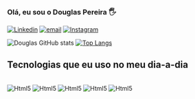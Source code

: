 
### Olá, eu sou o Douglas Pereira 🖐

[![Linkedin](https://img.shields.io/badge/LinkedIn-0077B5?style=for-the-badge&logo=linkedin&logoColor=white)](https://www.linkedin.com/in/douglas-pereira-6b799a10b/)
[![email](https://img.shields.io/badge/Gmail-D14836?style=for-the-badge&logo=gmail&logoColor=white)](https://github.com/Douglas2893/projeto-meu-portifolio/blob/main/README.md)
[![Instagram](https://img.shields.io/badge/Instagram-E4405F?style=for-the-badge&logo=instagram&logoColor=white)](https://www.instagram.com/douuglas_p/)

![Douglas GitHub stats](https://github-readme-stats.vercel.app/api?username=Douglas2893&show_icons=true&theme=dracula) [![Top Langs](https://github-readme-stats.vercel.app/api/top-langs/?username=Douglas2893&layout=compact)](https://github.com/anuraghazra/github-readme-stats)

## Tecnologias que eu uso no meu dia-a-dia

<div style="display: inline_block"></br>
    <img aligin="center" alt="Html5" src="https://img.shields.io/badge/HTML5-E34F26?style=for-the-badge&logo=html5&logoColor=white" />
    <img aligin="center" alt="Html5" src="https://img.shields.io/badge/CSS3-1572B6?style=for-the-badge&logo=css3&logoColor=white" />
    <img aligin="center" alt="Html5" src="https://img.shields.io/badge/JavaScript-F7DF1E?style=for-the-badge&logo=javascript&logoColor=black" />
    <img aligin="center" alt="Html5" src="https://img.shields.io/badge/Node.js-43853D?style=for-the-badge&logo=node.js&logoColor=white" />
    <img aligin="center" alt="Html5" src="https://img.shields.io/badge/React-20232A?style=for-the-badge&logo=react&logoColor=61DAFB" />
</div>
